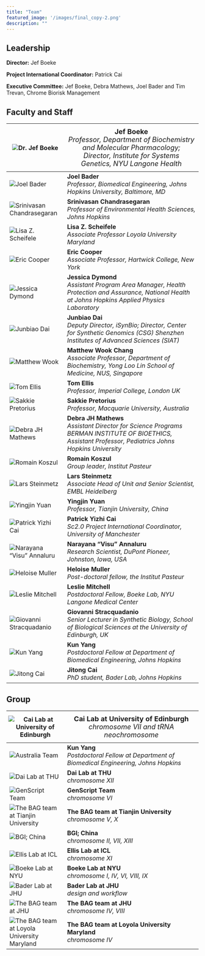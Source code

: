 ```yaml
---
title: "Team"
featured_image: '/images/final_copy-2.png'
description: ""
---
```

## Leadership
**Director:** Jef Boeke

**Project International Coordinator:** Patrick Cai

**Executive Committee:** Jef Boeke, Debra Mathews, Joel Bader and Tim Trevan, Chrome Biorisk Management

## Faculty and Staff
<!-- | ![alt text](../images/boeke.jpg) | Dr. Jef Boeke; Professor, Department of Biochemistry and Molecular Pharmacology; Director, Institute for Systems Genetics, NYU Langone Health |
| ----- | --- | -->

<style>
table th:first-of-type {
    width: 30%;
    padding: 1%;
}
table th:nth-of-type(2) {
    padding: 2%;
    width: 70%;
    font-weight: normal;
    font-size: 18px;
}
</style>


| ![Dr. Jef Boeke](../images/boeke.jpg) | **Jef Boeke** <br /> *Professor, Department of Biochemistry and Molecular Pharmacology; Director, Institute for Systems Genetics, NYU Langone Health* |
| --- | --- |
| ![Joel Bader](../images/bader_photo.jpg) | **Joel Bader** <br /> *Professor, Biomedical Engineering, Johns Hopkins University, Baltimore, MD* |
| ![Srinivasan Chandrasegaran](../images/chandrasegaran.jpg) | **Srinivasan Chandrasegaran** <br /> *Professor of Environmental Health Sciences, Johns Hopkins* |
| ![Lisa Z. Scheifele](../images/scheifele.jpg) | **Lisa Z. Scheifele** <br /> *Associate Professor Loyola University Maryland* |
| ![Eric Cooper](../images/cooper.jpg) | **Eric Cooper** <br /> *Associate Professor, Hartwick College, New York* |
| ![Jessica Dymond](../images/dymond.jpg) | **Jessica Dymond** <br /> *Assistant Program Area Manager, Health Protection and Assurance, National Health at Johns Hopkins Applied Physics Laboratory* |
| ![Junbiao Dai](../images/dai.jpg) | **Junbiao Dai** <br /> *Deputy Director, iSynBio; Director, Center for Synthetic Genomics (CSG) Shenzhen Institutes of Advanced Sciences (SIAT)* |
| ![Matthew Wook](../images/chang.png) | **Matthew Wook Chang** <br /> *Associate Professor, Department of Biochemistry, Yong Loo Lin School of Medicine, NUS, Singapore* |
| ![Tom Ellis](../images/ellis.jpeg) | **Tom Ellis** <br /> *Professor, Imperial College, London UK* |
| ![Sakkie Pretorius](../images/pretorius.jpg) | **Sakkie Pretorius** <br /> *Professor, Macquarie University, Australia* |
| ![Debra JH Mathews](../images/mathews.jpg) | **Debra JH Mathews** <br /> *Assistant Director for Science Programs BERMAN INSTITUTE OF BIOETHICS, Assistant Professor, Pediatrics Johns Hopkins University* |
| ![Romain Koszul](../images/koszul.jpg) | **Romain Koszul** <br /> *Group leader, Institut Pasteur* |
| ![Lars Steinmetz](../images/steinmetz.jpeg) | **Lars Steinmetz** <br /> *Associate Head of Unit and Senior Scientist, EMBL Heidelberg* |
| ![Yingjin Yuan](../images/yuan.jpg) | **Yingjin Yuan** <br /> *Professor, Tianjin University, China* |
| ![Patrick Yizhi Cai](../images/cai.jpg) | **Patrick Yizhi Cai** <br /> *Sc2.0 Project International Coordinator, University of Manchester* |
| ![Narayana “Visu” Annaluru](../images/annaluru.jpg) | **Narayana “Visu” Annaluru** <br /> *Research Scientist, DuPont Pioneer, Johnston, Iowa, USA* |
| ![Heloise Muller](../images/heloise.jpeg) | **Heloise Muller** <br /> *Post-doctoral fellow, the Institut Pasteur* |
| ![Leslie Mitchell](../images/mitchell.jpg) | **Leslie Mitchell** <br /> *Postdoctoral Fellow, Boeke Lab, NYU Langone Medical Center* |
| ![Giovanni Stracquadanio](../images/stracquadanio.png) | **Giovanni Stracquadanio** <br /> *Senior Lecturer in Synthetic Biology, School of Biological Sciences at the University of Edinburgh, UK* |
| ![Kun Yang](../images/yang.jpg) | **Kun Yang** <br /> *Postdoctoral Fellow at Department of Biomedical Engineering, Johns Hopkins* |
| ![Jitong Cai](../images/jcai.jpeg) | **Jitong Cai** <br /> *PhD student, Bader Lab, Johns Hopkins* |

## Group
| ![Cai Lab at University of Edinburgh](../images/cailab_groupshot.jpg) | **Cai Lab at University of Edinburgh** <br /> *chromosome VII and tRNA neochromosome* |
| --- | --- |
| ![Australia Team](../images/australia-team.jpg) | **Kun Yang** <br /> *Postdoctoral Fellow at Department of Biomedical Engineering, Johns Hopkins* |
| ![Dai Lab at THU](../images/dai-lab.jpg) | **Dai Lab at THU** <br /> *chromosome XII* |
| ![GenScript Team](../images/genscript-team.jpg) | **GenScript Team** <br /> *chromosome VI* |
| ![The BAG team at Tianjin University](../images/bag-team-tianjin.jpg) | **The BAG team at Tianjin University** <br /> *chromosome V, X* |
| ![BGI; China](../images/bgi-china.jpg) | **BGI; China** <br /> *chromosome II, VII, XIII* |
| ![Ellis Lab at ICL](../images/ellis-lab.jpg) | **Ellis Lab at ICL** <br /> *chromosome XI* |
| ![Boeke Lab at NYU](../images/boeke-lab.jpeg) | **Boeke Lab at NYU** <br /> *chromosome I, IV, VI, VIII, IX* |
| ![Bader Lab at JHU](../images/bader_photo.jpg) | **Bader Lab at JHU** <br /> *design and workflow* |
| ![The BAG team at JHU](../images/bag-team-jhu.jpg) | **The BAG team at JHU** <br /> *chromosome IV, VIII* |
| ![The BAG team at Loyola University Maryland](../images/bag-team-loyola.jpg) | **The BAG team at Loyola University Maryland** <br /> *chromosome IV* |
